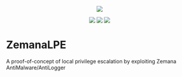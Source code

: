 <p align="center">
<img src="image.png">
</p>

<p align="center">
<img src="https://img.shields.io/github/workflow/status/kkent030315/ZemanaLPE/MSBuild?style=for-the-badge">
<img src="https://img.shields.io/badge/platform-win--64-00a2ed?style=for-the-badge">
<img src="https://img.shields.io/github/license/kkent030315/ZemanaLPE?style=for-the-badge">
</p>

# ZemanaLPE
A proof-of-concept of local privilege escalation by exploiting Zemana AntiMalware/AntiLogger

